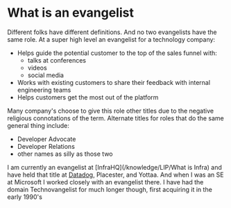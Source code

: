 # What is an evangelist
Different folks have different definitions. And no two evangelists have the same role. At a super high level an evangelist for a technology company:
- Helps guide the potential customer to the top of the sales funnel with:
	- talks at conferences
	- videos
	- social media
- Works with existing customers to share their feedback with internal engineering teams
- Helps customers get the most out of the platform 

Many company's choose to give this role other titles due to the negative religious connotations of the term. Alternate titles for roles that do the same general thing include:
- Developer Advocate
- Developer Relations
- other names as silly as those two


I am currently an evangelist at [InfraHQ](/knowledge/LIP/What is Infra) and have held that title at [Datadog](/knowledge/LIP/Datadog), Placester, and Yottaa. And when I was an SE at Microsoft I worked closely with an evangelist there. I have had the domain Technovangelist for much longer though, first acquiring it in the early 1990's